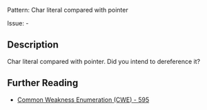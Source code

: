 Pattern: Char literal compared with pointer

Issue: -

## Description

Char literal compared with pointer. Did you intend to dereference it?

## Further Reading

* [Common Weakness Enumeration (CWE) - 595](https://cwe.mitre.org/data/definitions/595.html)